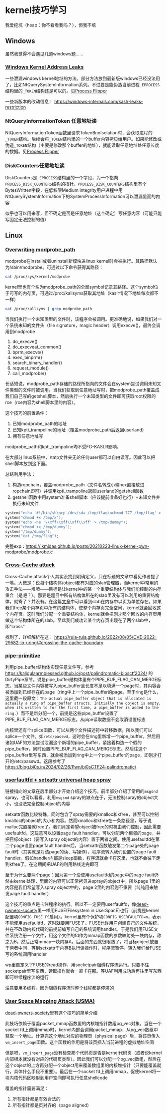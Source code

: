 # kernel技巧学习

我爱挖坑（heap：你不看看我吗？），但我不填

## Windows

虽然我觉得不会遇见几道windows题……

### [Windows Kernel Address Leaks](https://github.com/sam-b/windows_kernel_address_leaks)

一些泄漏windows kernel地址的方法。部分方法放到最新版windows已经没法用了，比如NtQuerySystemInformation系列。不过要是能伪造当前进程`_EPROCESS`结构里的`_TOKEN`结构还是可以的。见[Process Flipper](https://github.com/MochiNishimiya/Project-Sekai-2024)

一些新版本的改动信息： https://windows-internals.com/kaslr-leaks-restriction

### NtQueryInformationToken 任意地址读

NtQueryInformationToken函数里请求TokenBnoIsolation时，会获取进程的`_TOKEN`结构。后续会将`_TOKEN`结构里的一个buffer内容拷贝给用户。如果能修改或伪造`_TOKEN`结构（主要是修改那个buffer的地址），就能读取任意地址处任意长度的数据。见[Process Flipper](https://github.com/MochiNishimiya/Project-Sekai-2024)

### DiskCounters任意地址读

DiskCounters是`_EPROCESS`结构里的一个字段，为一个指向`PROCESS_DISK_COUNTERS`结构的指针。`PROCESS_DISK_COUNTERS`结构里有个BytesWritten字段，在低权限Medium integrity用户进程中用NtQuerySystemInformation下的SystemProcessInformation可以泄漏里面的内容

似乎也可以用来写，但不确定是否是任意地址（这个确定）写任意内容（可能只能写固定无法控制的值）

## Linux

### [Overwriting modprobe_path](https://lkmidas.github.io/posts/20210223-linux-kernel-pwn-modprobe/)

modprobe在install或者uninstall新模块进linux kernel时会被执行。其路径默认为/sbin/modprobe。可通过以下命令获得其路径：
```sh
cat /proc/sys/kernel/modprobe
```
kernel里也有个名为modprobe_path的全局symbol记录其路径。这个symbol位于可写的内存页，可通过/proc/kallsyms获取其地址（kaslr情况下地址每次都不一样）
```sh
cat /proc/kallsyms | grep modprobe_path
```
当我们执行一个未知类型的文件时，该程序会被调用。更准确地说，如果我们对一个系统未知的文件头（file signature，magic header）调用execve()，最终会调用到modprobe
1. do_execve()
2. do_execveat_common()
3. bprm_execve()
4. exec_binprm()
5. search_binary_handler()
6. request_module()
7. call_modprobe()

长话短说，modprobe_path存储的路径所指向的文件会在system尝试调用未知文件类型的文件时被调用。当我们获取到任意地址写时，把modprobe_path覆盖成我们自己写的getshell脚本，然后执行一个未知类型的文件即可获取root权限的rce（rce内容为shell脚本里的内容）。

这个技巧的前置条件：
1. 已知modprobe_path的地址
2. 已知kpti_trampoline的地址（覆盖modprobe_path后返回userland）
3. 拥有任意地址写

modprobe_path和kpti_trampoline均不受FG-KASLR影响。

在大部分linux系统中，/tmp文件夹无论任何user都可以自由读写。因此可以把shell脚本放到这下面。

总结利用手法：
1. 构造ropchain，覆盖modprobe_path（文件名转成小端hex直接放进ropchain即可）并调用kpti_trampoline返回userland的getshell函数
2. getshell函数中用system准备shell脚本（应该提前准备好也行）+未知文件并执行未知文件
```c
system("echo '#!/bin/sh\ncp /dev/sda /tmp/flag\nchmod 777 /tmp/flag' > /tmp/x");
system("chmod +x /tmp/x");
system("echo -ne '\\xff\\xff\\xff\\xff' > /tmp/dummy");
system("chmod +x /tmp/dummy");
system("/tmp/dummy");
system("cat /tmp/flag");
```
完整exp：https://lkmidas.github.io/posts/20210223-linux-kernel-pwn-modprobe/modprobe.c

### [Cross-Cache attack](https://xz.aliyun.com/t/12898)

Cross-Cache attack个人其实没找到明确定义，只在标题的文章中看见作者提了一嘴。大概是：说每个结构体/object都有对应的slab管理器，而kernel中常用的攻击手法——堆喷——目标是让kernel中的某一个重要结构体与我们能控制的内存重合（是吧？）。那要是题目中所有结构体所在的slab里没有可以利用的重要结构体，就寄了？并没有。在这篇[文章](https://brieflyx.me/2020/heap/linux-kernel-slab-101/)中可以看到slab在内存中以页为单位存在。如果我们free某个内存页中所有的结构体，使整个内存页完全空闲，kernel就会回收这个内存页。这时我们分配一个重要结构体，kernel就会把刚才那个回收的内存页用做这个结构体所在的slab。至此我们成功让某个内存页出现在了两个slab中，即“cross”

找到了，详细解析在这： https://ruia-ruia.github.io/2022/08/05/CVE-2022-29582-io-uring/#crossing-the-cache-boundary

### [pipe-primitive](https://github.com/veritas501/pipe-primitive)
利用pipe_buffer结构体实现任意文件写。参考 https://kaligulaarmblessed.github.io/post/palindromatic-biosctf2024/ 的DirtyPipe章节。说是pipe_buffer结构体里有个PIPE_BUF_FLAG_CAN_MERGE标志。当某些文件内容被写入pipe_buffer且长度不足以填满一个page时，其内容会被添加到已经存在的page（ring中上一个pipe_buffer的page。至于ring是什么，这里截一段原文：`The actual pipe_buffer object that is allocated is actually a ring of pipe_buffer structs. Initially the object is empty, when its written to for the first time, a pipe_buffer is added to the ring.`）而不是新分配一个，前提是这些pipe_buffer设置了PIPE_BUF_FLAG_CAN_MERGE标志。从pipe读取数据不会取消设置标志

内核里还有个splice函数，可以从两个文件描述符中转移数据。所以我们可以splice一个文件，如`/etc/passwd`，这时会在ring里新增一个pipe_buffer。然后用诸如UAF的方法尝试泄漏这个新增的pipe_buffer，紧接着构造一个假的pipe_buffer，同时设置PIPE_BUF_FLAG_CAN_MERGE标志。然后往这个pipe_buffer里写东西，就会被添加到ring中上一个pipe_buffer的page，即刚才打开的/etc/passwd。这段参考了 https://blog.bi0s.in/2024/02/26/Pwn/bi0sCTF24-palindromatic/

### [userfaultfd + setxattr universal heap spray](https://duasynt.com/blog/linux-kernel-heap-spray)

链接指向的文章在后半部分才开始介绍这个技巧。前半部分介绍了常用的`msgsnd` spray，也可以看看。利用`msgsnd` spray的缺点在于，无法控制spray的object大小，也没法完全控制object的内容

setxattr函数比较特殊，同时包含了spray需要的kmalloc和kfree，甚至可以控制kmalloc的object的大小和内容。然而kmalloc和kfree在一条路径里，等于说malloc完直接就free了。我们肯定希望object被free的时机由我们控制，因此需要usefaultfd，这玩意可以设置page fault handler。可以分配两个相邻的page，并把目标object（要写入spray object的内容）置于两者之间。使用usefaultfd在第二个page设置page fault handler后，当setxattr函数触发第二个page处的page fault时（其实就是对该page的读、写操作），程序流转入我们设置的page fault handler。假如handler内部是sleep函数，程序流就会卡在这里，也就不会往下走到kfree了。在这期间把UAF的利用路线走完即可

至于为什么要两个page：因为第一个没使用usefaultfd的page中的page fault仍然由kernel处理，里面的内容可以正常拷贝进spray的object中。所以page 1里的内容是我们希望写入spray object中的，page 2里的内容则不重要（纯纯用来触发page fault handler）

这个技巧的重点是卡住程序的执行。所以不一定要用userfaultfd，像[dead-pwners-society](https://kaligulaarmblessed.github.io/post/dead-pwners-society)里一样用FUSE(Filesystem in UserSpacE)也行（前提是kernel配置项`CONFIG_FUSE_FS`启用）。kernel里有个保护项`CONFIG_USERFAULTFD=n`，表示不能使用usefaultfd，这时就要用FUSE了。FUSE允许用户创建自己的文件系统，并在不改动内核代码的前提前编写自己的系统调用handler。于是我们用FUSE文件系统注册一个文件，用这个文件的fd作为mmap函数的参数映射处一块内存，称之为B。然后正常mmap一块内存A。后面的东西就很眼熟了，将目标object放置于两者中间，等到setxattr于内存B执行读操作时，程序流暂停，转入我们给FUSE写的系统调用handler

wp里自定义了FUSE的read操作，用socketpair阻碍程序流运行。只要不往socketpair里写东西，读取操作就会一直卡在那。等UAF利用成功后再往里写东西即可继续程序流的运行

注意要用多线程，因为阻碍程序流时整个线程都是停滞的

### [User Space Mapping Attack (USMA)](https://i.blackhat.com/Asia-22/Thursday-Materials/AS-22-YongLiu-USMA-Share-Kernel-Code-wp.pdf)

[dead-pwners-society](https://kaligulaarmblessed.github.io/post/dead-pwners-society)里有这个技巧的简单介绍

此技巧依赖于覆盖packet_mmap函数里的内核堆指针数组pg_vec对象。当在一个socket fd上调用mmap时，kernel内部会调用packet_mmap，从pg_vec数组中获取一个地址。计算完这个地址对应的物理页（physical page）后，将该页传入`vm_insert_page`函数。这个函数的作用是将该页插入当前进程的虚拟地址空间

但是吧，`vm_insert_page`没有检查那个代码页是否是kernel代码页（或者说kernel内部根本就没有对应的代码页类型）。因此我们可以分配一个pg_vec数组，然后在这个object的上方再分配一个object用来覆盖数组里的内核堆指针（只要能覆盖就行，具体什么手段不重要）。最后在一个socket fd上调用mmap，促使kernel将一块内核代码区映射到用户空间即可执行任意shellcode

覆盖的指针需要满足：
1. 所有指针都是有效合法的
2. 所有指针都是页对齐的（page aligned）